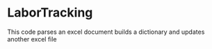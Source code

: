 # LaborTracking
This code parses an excel document builds a dictionary and updates another excel file
